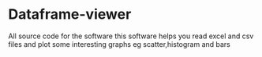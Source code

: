 # Dataframe-viewer
All source code for the software
this software helps you read excel and csv files and plot some interesting graphs eg scatter,histogram and bars
